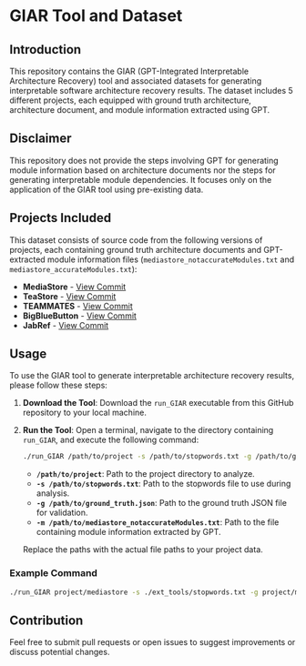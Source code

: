 # GIAR Tool and Dataset

## Introduction

This repository contains the GIAR (GPT-Integrated Interpretable Architecture Recovery) tool and associated datasets for generating interpretable software architecture recovery results. The dataset includes 5 different projects, each equipped with ground truth architecture, architecture document, and module information extracted using GPT.

## Disclaimer

This repository does not provide the steps involving GPT for generating module information based on architecture documents nor the steps for generating interpretable module dependencies. It focuses only on the application of the GIAR tool using pre-existing data.

## Projects Included

This dataset consists of source code from the following versions of projects, each containing ground truth architecture documents and GPT-extracted module information files (`mediastore_notaccurateModules.txt` and `mediastore_accurateModules.txt`):

- **MediaStore** - [View Commit](https://github.com/ArDoCo/MediaStore3/commit/94c398fa02b3d6b8d71517522a7206d37ed3a9af)
- **TeaStore** - [View Commit](https://github.com/ArDoCo/TeaStore/commit/bdc49020a55cfa97eaabbb25744fefbc2697defa)
- **TEAMMATES** - [View Commit](https://github.com/ArDoCo/teammates/commit/b24519a2af9e17b2bc9c025e87e4cf60009c425d)
- **BigBlueButton** - [View Commit](https://github.com/ArDoCo/bigbluebutton/commit/8fa2507d6c3865a9850004fd6fefd09738e68406)
- **JabRef** - [View Commit](https://github.com/ArDoCo/jabref/commit/6269698cae437610ec79c38e6dd611eef7e88afe)

## Usage

To use the GIAR tool to generate interpretable architecture recovery results, please follow these steps:

1. **Download the Tool**: Download the `run_GIAR` executable from this GitHub repository to your local machine.

2. **Run the Tool**: Open a terminal, navigate to the directory containing `run_GIAR`, and execute the following command:

   ```bash
   ./run_GIAR /path/to/project -s /path/to/stopwords.txt -g /path/to/ground_truth.json -m /path/to/mediastore_notaccurateModules.txt
   ```

   - **`/path/to/project`**: Path to the project directory to analyze.
   - **`-s /path/to/stopwords.txt`**: Path to the stopwords file to use during analysis.
   - **`-g /path/to/ground_truth.json`**: Path to the ground truth JSON file for validation.
   - **`-m /path/to/mediastore_notaccurateModules.txt`**: Path to the file containing module information extracted by GPT.

   Replace the paths with the actual file paths to your project data.

### Example Command

```bash
./run_GIAR project/mediastore -s ./ext_tools/stopwords.txt -g project/mediastore/mediastore_gt.json -m project/mediastore/mediastore_notaccurateModules.txt
```

## Contribution

Feel free to submit pull requests or open issues to suggest improvements or discuss potential changes.